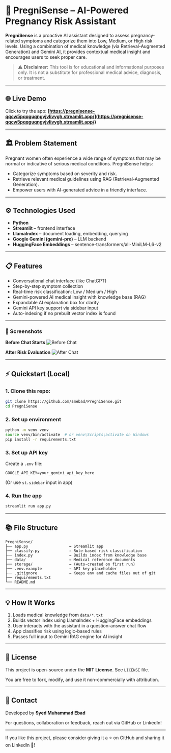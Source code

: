 # 🤰 PregniSense – AI-Powered Pregnancy Risk Assistant

**PregniSense** is a proactive AI assistant designed to assess pregnancy-related symptoms and categorize them into Low, Medium, or High risk levels. Using a combination of medical knowledge (via Retrieval-Augmented Generation) and Gemini AI, it provides contextual medical insight and encourages users to seek proper care.

> ⚠️ **Disclaimer:** This tool is for educational and informational purposes only. It is not a substitute for professional medical advice, diagnosis, or treatment.

---

## 🌐 Live Demo

Click to try the app:
**[https://pregnisense-qqcw5pqqguqngvjvlivygh.streamlit.app/](https://pregnisense-qqcw5pqqguqngvjvlivygh.streamlit.app/)**

---

## 🏛️ Problem Statement

Pregnant women often experience a wide range of symptoms that may be normal or indicative of serious medical conditions. PregniSense helps:

* Categorize symptoms based on severity and risk.
* Retrieve relevant medical guidelines using RAG (Retrieval-Augmented Generation).
* Empower users with AI-generated advice in a friendly interface.

---

## ⚙️ Technologies Used

* **Python**
* **Streamlit** – frontend interface
* **LlamaIndex** – document loading, embedding, querying
* **Google Gemini (gemini-pro)** – LLM backend
* **HuggingFace Embeddings** – sentence-transformers/all-MiniLM-L6-v2

---

## 📋 Features

* Conversational chat interface (like ChatGPT)
* Step-by-step symptom collection
* Real-time risk classification: Low / Medium / High
* Gemini-powered AI medical insight with knowledge base (RAG)
* Expandable AI explanation box for clarity
* Gemini API key support via sidebar input
* Auto-indexing if no prebuilt vector index is found

---

### 📸 Screenshots

**Before Chat Starts**
![Before Chat](before_chat.png)

**After Risk Evaluation**
![After Chat](after_chat.png)

---

## ⚡ Quickstart (Local)

### 1. Clone this repo:

```bash
git clone https://github.com/smebad/PregniSense.git
cd PregniSense
```

### 2. Set up environment

```bash
python -m venv venv
source venv/bin/activate  # or venv\Scripts\activate on Windows
pip install -r requirements.txt
```

### 3. Set up API key

Create a `.env` file:

```
GOOGLE_API_KEY=your_gemini_api_key_here
```

(Or use `st.sidebar` input in app)

### 4. Run the app

```bash
streamlit run app.py
```

---

## 📚 File Structure

```
PregniSense/
├── app.py                  → Streamlit app
├── classify.py             → Rule-based risk classification
├── index.py                → Builds index from knowledge base
├── data/                   → Medical reference documents
├── storage/                → (Auto-created on first run)
├── .env.example            → API key placeholder
├── .gitignore              → Keeps env and cache files out of git
├── requirements.txt
└── README.md
```

---

## 💡 How It Works

1. Loads medical knowledge from `data/*.txt`
2. Builds vector index using LlamaIndex + HuggingFace embeddings
3. User interacts with the assistant in a question-answer chat flow  
4. App classifies risk using logic-based rules
5. Passes full input to Gemini RAG engine for AI insight

---

## 🚫 License

This project is open-source under the **MIT License**. See `LICENSE` file.

You are free to fork, modify, and use it non-commercially with attribution.

---

## 👋 Contact

Developed by **Syed Muhammad Ebad**

For questions, collaboration or feedback, reach out via GitHub or LinkedIn!

---

If you like this project, please consider giving it a ⭐ on GitHub and sharing it on LinkedIn 📢!
